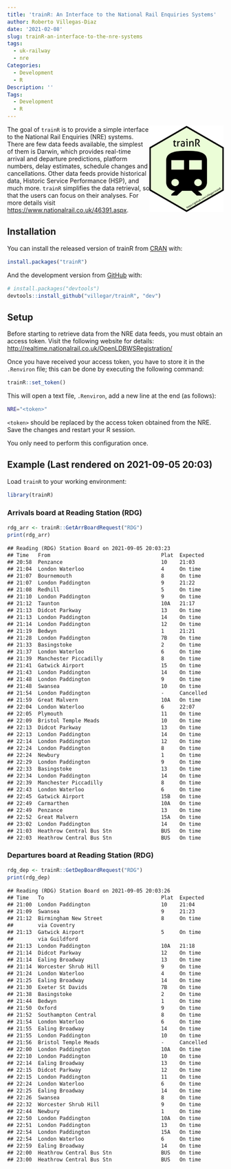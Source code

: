 ```yaml
---
title: 'trainR: An Interface to the National Rail Enquiries Systems'
author: Roberto Villegas-Diaz
date: '2021-02-08'
slug: trainR-an-interface-to-the-nre-systems
tags:
  - uk-railway
  - nre
Categories:
  - Development
  - R
Description: ''
Tags:
  - Development
  - R
---
```


<img src="https://raw.githubusercontent.com/villegar/trainR/main/inst/images/logo.png" alt="logo" align="right" height=200px/>

The goal of `trainR` is to provide a simple interface to the 
National Rail Enquiries (NRE) systems. There are few data feeds 
available, the simplest of them is Darwin, which provides real-time 
arrival and departure predictions, platform numbers, delay estimates, 
schedule changes and cancellations. Other data feeds provide historical 
data, Historic Service Performance (HSP), and much more. `trainR` 
simplifies the data retrieval, so that the users can focus on their 
analyses. For more details visit 
https://www.nationalrail.co.uk/46391.aspx.

## Installation

You can install the released version of trainR from [CRAN](https://CRAN.R-project.org) with:

``` r
install.packages("trainR")
```

And the development version from [GitHub](https://github.com/) with:

``` r
# install.packages("devtools")
devtools::install_github("villegar/trainR", "dev")
```

## Setup
Before starting to retrieve data from the NRE data feeds, you must obtain an access token. 
Visit the following website for details: http://realtime.nationalrail.co.uk/OpenLDBWSRegistration/

Once you have received your access token, you have to store it in the `.Renviron` file; this can be 
done by executing the following command:


```r
trainR::set_token()
```

This will open a text file, `.Renviron`, add a new line at the end (as follows):

```bash
NRE="<token>"
```

`<token>` should be replaced by the access token obtained from the NRE. Save the changes and restart 
your R session.

You only need to perform this configuration once.

## Example (Last rendered on 2021-09-05 20:03)

Load `trainR` to your working environment:

```r
library(trainR)
```

### Arrivals board at Reading Station (RDG)


```r
rdg_arr <- trainR::GetArrBoardRequest("RDG")
print(rdg_arr)
```

```
## Reading (RDG) Station Board on 2021-09-05 20:03:23
## Time   From                                    Plat  Expected
## 20:58  Penzance                                10    21:03
## 21:04  London Waterloo                         4     On time
## 21:07  Bournemouth                             8     On time
## 21:07  London Paddington                       9     21:22
## 21:08  Redhill                                 5     On time
## 21:10  London Paddington                       9     On time
## 21:12  Taunton                                 10A   21:17
## 21:13  Didcot Parkway                          13    On time
## 21:13  London Paddington                       14    On time
## 21:14  London Paddington                       12    On time
## 21:19  Bedwyn                                  1     21:21
## 21:28  London Paddington                       7B    On time
## 21:33  Basingstoke                             2     On time
## 21:37  London Waterloo                         6     On time
## 21:39  Manchester Piccadilly                   8     On time
## 21:41  Gatwick Airport                         15    On time
## 21:43  London Paddington                       14    On time
## 21:48  London Paddington                       9     On time
## 21:48  Swansea                                 10    On time
## 21:54  London Paddington                       -     Cancelled
## 21:59  Great Malvern                           10A   On time
## 22:04  London Waterloo                         6     22:07
## 22:05  Plymouth                                11    On time
## 22:09  Bristol Temple Meads                    10    On time
## 22:13  Didcot Parkway                          13    On time
## 22:13  London Paddington                       14    On time
## 22:14  London Paddington                       12    On time
## 22:24  London Paddington                       8     On time
## 22:24  Newbury                                 1     On time
## 22:29  London Paddington                       9     On time
## 22:33  Basingstoke                             13    On time
## 22:34  London Paddington                       14    On time
## 22:39  Manchester Piccadilly                   8     On time
## 22:43  London Waterloo                         6     On time
## 22:45  Gatwick Airport                         15B   On time
## 22:49  Carmarthen                              10A   On time
## 22:49  Penzance                                13    On time
## 22:52  Great Malvern                           15A   On time
## 23:02  London Paddington                       14    On time
## 21:03  Heathrow Central Bus Stn                BUS   On time
## 22:03  Heathrow Central Bus Stn                BUS   On time
```

### Departures board at Reading Station (RDG)


```r
rdg_dep <- trainR::GetDepBoardRequest("RDG")
print(rdg_dep)
```

```
## Reading (RDG) Station Board on 2021-09-05 20:03:26
## Time   To                                      Plat  Expected
## 21:00  London Paddington                       10    21:04
## 21:09  Swansea                                 9     21:23
## 21:12  Birmingham New Street                   8     On time
##        via Coventry                            
## 21:13  Gatwick Airport                         5     On time
##        via Guildford                           
## 21:13  London Paddington                       10A   21:18
## 21:14  Didcot Parkway                          12    On time
## 21:14  Ealing Broadway                         13    On time
## 21:14  Worcester Shrub Hill                    9     On time
## 21:24  London Waterloo                         4     On time
## 21:25  Ealing Broadway                         14    On time
## 21:30  Exeter St Davids                        7B    On time
## 21:38  Basingstoke                             2     On time
## 21:44  Bedwyn                                  1     On time
## 21:50  Oxford                                  9     On time
## 21:52  Southampton Central                     8     On time
## 21:54  London Waterloo                         6     On time
## 21:55  Ealing Broadway                         14    On time
## 21:55  London Paddington                       10    On time
## 21:56  Bristol Temple Meads                    -     Cancelled
## 22:00  London Paddington                       10A   On time
## 22:10  London Paddington                       10    On time
## 22:14  Ealing Broadway                         13    On time
## 22:15  Didcot Parkway                          12    On time
## 22:15  London Paddington                       11    On time
## 22:24  London Waterloo                         6     On time
## 22:25  Ealing Broadway                         14    On time
## 22:26  Swansea                                 8     On time
## 22:32  Worcester Shrub Hill                    9     On time
## 22:44  Newbury                                 1     On time
## 22:50  London Paddington                       10A   On time
## 22:51  London Paddington                       13    On time
## 22:54  London Paddington                       15A   On time
## 22:54  London Waterloo                         6     On time
## 22:59  Ealing Broadway                         14    On time
## 22:00  Heathrow Central Bus Stn                BUS   On time
## 23:00  Heathrow Central Bus Stn                BUS   On time
```
